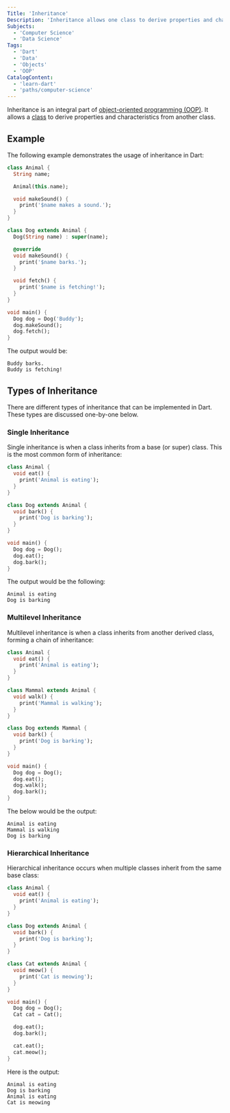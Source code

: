 ```yaml
---
Title: 'Inheritance'
Description: 'Inheritance allows one class to derive properties and characteristics from another class.'
Subjects:
  - 'Computer Science'
  - 'Data Science'
Tags:
  - 'Dart'
  - 'Data'
  - 'Objects'
  - 'OOP'
CatalogContent:
  - 'learn-dart'
  - 'paths/computer-science'
---
```


Inheritance is an integral part of [object-oriented programming (OOP)](https://www.codecademy.com/resources/docs/general/programming-paradigms/object-oriented-programming). It allows a [class](https://www.codecademy.com/resources/docs/dart/classes) to derive properties and characteristics from another class.

## Example

The following example demonstrates the usage of inheritance in Dart:

```dart
class Animal {
  String name;

  Animal(this.name);

  void makeSound() {
    print('$name makes a sound.');
  }
}

class Dog extends Animal {
  Dog(String name) : super(name);

  @override
  void makeSound() {
    print('$name barks.');
  }

  void fetch() {
    print('$name is fetching!');
  }
}

void main() {
  Dog dog = Dog('Buddy');
  dog.makeSound();
  dog.fetch();
}
```

The output would be:

```shell
Buddy barks.
Buddy is fetching!
```

## Types of Inheritance

There are different types of inheritance that can be implemented in Dart. These types are discussed one-by-one below.

### Single Inheritance

Single inheritance is when a class inherits from a base (or super) class. This is the most common form of inheritance:

```dart
class Animal {
  void eat() {
    print('Animal is eating');
  }
}

class Dog extends Animal {
  void bark() {
    print('Dog is barking');
  }
}

void main() {
  Dog dog = Dog();
  dog.eat();
  dog.bark();
}
```

The output would be the following:

```shell
Animal is eating
Dog is barking
```

### Multilevel Inheritance

Multilevel inheritance is when a class inherits from another derived class, forming a chain of inheritance:

```dart
class Animal {
  void eat() {
    print('Animal is eating');
  }
}

class Mammal extends Animal {
  void walk() {
    print('Mammal is walking');
  }
}

class Dog extends Mammal {
  void bark() {
    print('Dog is barking');
  }
}

void main() {
  Dog dog = Dog();
  dog.eat();
  dog.walk();
  dog.bark();
}
```

The below would be the output:

```shell
Animal is eating
Mammal is walking
Dog is barking
```

### Hierarchical Inheritance

Hierarchical inheritance occurs when multiple classes inherit from the same base class:

```dart
class Animal {
  void eat() {
    print('Animal is eating');
  }
}

class Dog extends Animal {
  void bark() {
    print('Dog is barking');
  }
}

class Cat extends Animal {
  void meow() {
    print('Cat is meowing');
  }
}

void main() {
  Dog dog = Dog();
  Cat cat = Cat();

  dog.eat();
  dog.bark();

  cat.eat();
  cat.meow();
}
```

Here is the output:

```shell
Animal is eating
Dog is barking
Animal is eating
Cat is meowing
```
